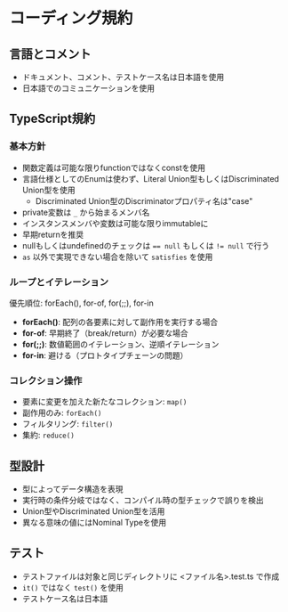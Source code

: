 # コーディング規約

## 言語とコメント
- ドキュメント、コメント、テストケース名は日本語を使用
- 日本語でのコミュニケーションを使用

## TypeScript規約

### 基本方針
- 関数定義は可能な限りfunctionではなくconstを使用
- 言語仕様としてのEnumは使わず、Literal Union型もしくはDiscriminated Union型を使用
  - Discriminated Union型のDiscriminatorプロパティ名は"case"
- private変数は `_` から始まるメンバ名
- インスタンスメンバや変数は可能な限りimmutableに
- 早期returnを推奨
- nullもしくはundefinedのチェックは `== null` もしくは `!= null` で行う
- `as` 以外で実現できない場合を除いて `satisfies` を使用

### ループとイテレーション
優先順位: forEach(), for-of, for(;;), for-in
- **forEach()**: 配列の各要素に対して副作用を実行する場合
- **for-of**: 早期終了（break/return）が必要な場合
- **for(;;)**: 数値範囲のイテレーション、逆順イテレーション
- **for-in**: 避ける（プロトタイプチェーンの問題）

### コレクション操作
- 要素に変更を加えた新たなコレクション: `map()`
- 副作用のみ: `forEach()`
- フィルタリング: `filter()`
- 集約: `reduce()`

## 型設計
- 型によってデータ構造を表現
- 実行時の条件分岐ではなく、コンパイル時の型チェックで誤りを検出
- Union型やDiscriminated Union型を活用
- 異なる意味の値にはNominal Typeを使用

## テスト
- テストファイルは対象と同じディレクトリに <ファイル名>.test.ts で作成
- `it()` ではなく `test()` を使用
- テストケース名は日本語